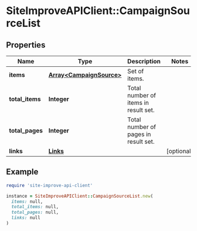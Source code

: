 # SiteImproveAPIClient::CampaignSourceList

## Properties

| Name | Type | Description | Notes |
| ---- | ---- | ----------- | ----- |
| **items** | [**Array&lt;CampaignSource&gt;**](CampaignSource.md) | Set of items. |  |
| **total_items** | **Integer** | Total number of items in result set. |  |
| **total_pages** | **Integer** | Total number of pages in result set. |  |
| **links** | [**Links**](Links.md) |  | [optional] |

## Example

```ruby
require 'site-improve-api-client'

instance = SiteImproveAPIClient::CampaignSourceList.new(
  items: null,
  total_items: null,
  total_pages: null,
  links: null
)
```

